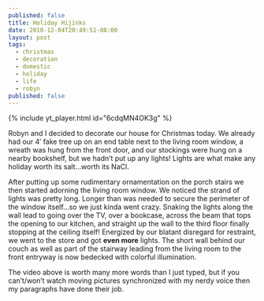 ```yaml
---
published: false
title: Holiday Hijinks
date: 2010-12-04T20:49:51-08:00
layout: post
tags:
  - christmas
  - decoration
  - domestic
  - holiday
  - life
  - robyn
published: false
---
```

{% include yt_player.html id="6cdqMN4OK3g" %}

Robyn and I decided to decorate our house for Christmas today. We already had our 4&#8242; fake tree up on an end table next to the living room window, a wreath was hung from the front door, and our stockings were hung on a nearby bookshelf, but we hadn&#8217;t put up any lights! Lights are what make any holiday worth its salt&#8230;worth its NaCl.

<!--more-->

After putting up some rudimentary ornamentation on the porch stairs we then started adorning the living room window. We noticed the strand of lights was pretty long. Longer than was needed to secure the perimeter of the window itself&#8230;so we just kinda went crazy. Snaking the lights along the wall lead to going over the TV, over a bookcase, across the beam that tops the opening to our kitchen, and straight up the wall to the third floor finally stopping at the ceiling itself! Energized by our blatant disregard for restraint, we went to the store and got **even more** lights. The short wall behind our couch as well as part of the stairway leading from the living room to the front entryway is now bedecked with colorful illumination.

The video above is worth many more words than I just typed, but if you can&#8217;t/won&#8217;t watch moving pictures synchronized with my nerdy voice then my paragraphs have done their job.
